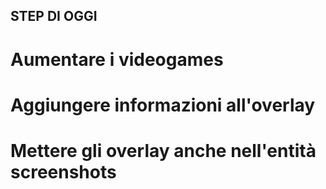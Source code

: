 ## STEP DI OGGI

# Aumentare i videogames

# Aggiungere informazioni all'overlay
# Mettere gli overlay anche nell'entità screenshots






